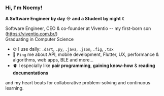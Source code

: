 ### Hi, I'm Noemy!

**A Software Engineer by day ☼ and a Student by night ☾**

Software Engineer, CEO & co-founder at Viventio -- my first-born son (https://viventio.com.br/) <br>
Graduating in Computer Science

- ⚙️ I use daily: `.dart`, `.py`, `.java`, `.json`, `.fig`, `.tsx`
- 💬 `Ping` me about API, mobile development, Flutter, UX, performance & algorithms, web apps, BLE and more...
- 🫀 I especially like **pair programming**, **gaining know-how** & **reading documentations**

and my heart beats for collaborative problem-solving and continuous learning.
